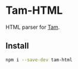 # Tam-HTML

HTML parser for [Tam](https://github.com/arrowrowe/tam-html).

## Install

```sh
npm i --save-dev tam-html
```
